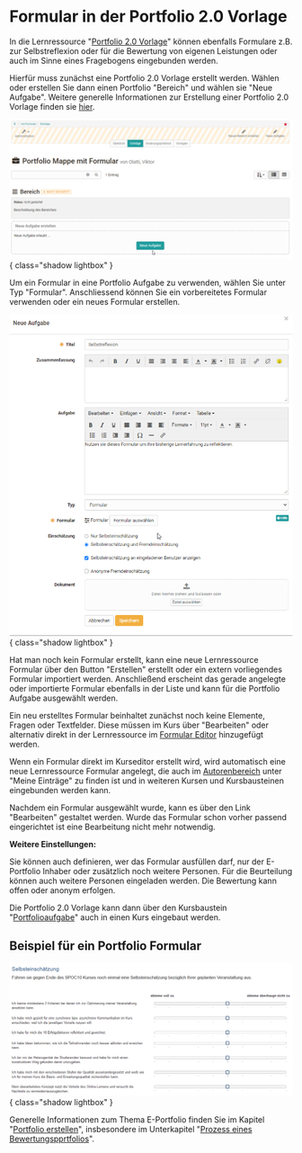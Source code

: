 # Formular in der Portfolio 2.0 Vorlage

In die Lernressource "[Portfolio 2.0 Vorlage](Portfolio_template_Creation.de.md)" können ebenfalls Formulare z.B. zur Selbstreflexion oder für die Bewertung von eigenen Leistungen oder auch im Sinne eines Fragebogens eingebunden werden.

Hierfür muss zunächst eine Portfolio 2.0 Vorlage erstellt werden. Wählen oder erstellen Sie dann einen Portfolio "Bereich" und wählen sie "Neue Aufgabe". Weitere generelle Informationen zur Erstellung einer Portfolio 2.0 Vorlage finden sie [hier](../learningresources/Portfolio_template_Administration_and_editing.de.md).

![Portfolio Vorlage](assets/Formular_eportfolio.png){ class="shadow lightbox" }

Um ein Formular in eine Portfolio Aufgabe zu verwenden, wählen Sie unter Typ "Formular". Anschliessend können Sie ein vorbereitetes Formular verwenden oder ein neues Formular erstellen.

![Portfolio Aufgabe mit Formular erstellen](assets/portfolio_Aufgabe1.png){ class="shadow lightbox" }

Hat man noch kein Formular erstellt, kann eine neue Lernressource Formular über den Button "Erstellen" erstellt oder ein extern vorliegendes Formular importiert werden. Anschließend erscheint das gerade angelegte oder importierte Formular ebenfalls in der Liste und kann für die Portfolio Aufgabe ausgewählt werden.

Ein neu erstelltes Formular beinhaltet zunächst noch keine Elemente, Fragen oder Textfelder. Diese müssen im Kurs über "Bearbeiten" oder alternativ direkt in der Lernressource im [Formular Editor](Form_editor_Questionnaire_editor.de.md) hinzugefügt werden.

Wenn ein Formular direkt im Kurseditor erstellt wird, wird automatisch eine neue Lernressource Formular angelegt, die auch im [Autorenbereich](../area_modules/Authoring.de.md) unter "Meine Einträge" zu finden ist und in weiteren Kursen und Kursbausteinen eingebunden werden kann.

Nachdem ein Formular ausgewählt wurde, kann es über den Link "Bearbeiten" gestaltet werden. Wurde das Formular schon vorher passend eingerichtet ist eine Bearbeitung nicht mehr notwendig.

 **Weitere Einstellungen:**

Sie können auch definieren, wer das Formular ausfüllen darf, nur der E-Portfolio Inhaber oder zusätzlich noch weitere Personen. Für die Beurteilung können auch weitere Personen eingeladen werden. Die Bewertung kann offen oder anonym erfolgen.

Die Portfolio 2.0 Vorlage kann dann über den Kursbaustein "[Portfolioaufgabe](../learningresources/Creating_Portfolio_Tasks.de.md)" auch in einen Kurs eingebaut werden.

## Beispiel für ein Portfolio Formular

![Beispiel Formular im Portfolio](assets/Portfolio_Formular.png){ class="shadow lightbox" }

Generelle Informationen zum Thema E-Portfolio finden Sie im Kapitel "[Portfolio erstellen](../area_modules/index.de.md)", insbesondere im Unterkapitel "[Prozess eines Bewertungspprtfolios](../portfolio/Process_of_an_assessment_portfolio.de.md)".
